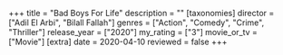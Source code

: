 +++
title = "Bad Boys For Life"
description = ""
[taxonomies]
director = ["Adil El Arbi", "Bilall Fallah"] 
genres = ["Action", "Comedy", "Crime", "Thriller"]
release_year = ["2020"]
my_rating = ["3"]
movie_or_tv = ["Movie"]
[extra]
date = 2020-04-10
reviewed = false
+++

